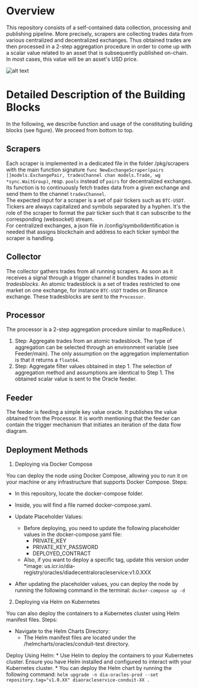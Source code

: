 # Overview

This repository consists of a self-contained data collection, processing and publishing pipeline. More precisely, scrapers are collecting trades data from various centralized and decentralized exchanges.
Thus obtained trades are then processed in a 2-step aggregation procedure in order to come up with a scalar value related to an asset that is subsequently published on-chain. In most cases, this value will be an asset's USD price.

![alt text](https://github.com/diadata-org/decentral-feeder/blob/master/assets/Feeder_Architecture_Small.jpg?raw=true)

# Detailed Description of the Building Blocks
In the following, we describe function and usage of the constituting building blocks (see figure). We proceed from bottom to top.

## Scrapers
Each scraper is implemented in a dedicated file in the folder /pkg/scrapers with the main function signature `func NewExchangeScraper(pairs []models.ExchangePair, tradesChannel chan models.Trade, wg *sync.WaitGroup)`, 
resp. `pools` instead of `pairs` for decentralized exchanges.\
Its function is to continuously fetch trades data from a given exchange and send them to the channel `tradesChannel`.\
The expected input for a scraper is a set of pair tickers such as `BTC-USDT`. Tickers are always capitalized and symbols separated by a hyphen. It's the role of the scraper to format the pair ticker such that it can subscribe to
 the corresponding (websocket) stream. \
For centralized exchanges, a json file in /config/symbolIdentification is needed that assigns blockchain and address to each ticker symbol the scraper is handling.

## Collector
The collector gathers trades from all running scrapers. As soon as it receives a signal through a trigger channel it bundles trades in *atomic tradesblocks*. An atomic tradesblock is a set of trades restricted to one market on one exchange, for instance `BTC-USDT` trades on Binance exchange. These tradesblocks are sent to the `Processor`.

## Processor
The processor is a 2-step aggregation procedure similar to mapReduce.\
1. Step: Aggregate trades from an atomic tradesblock. The type of aggregation can be selected through an environment variable (see Feeder/main). The only assumption on the aggregation implementation is that it returns a `float64`.
2. Step: Aggregate filter values obtained in step 1. The selection of aggregation method and assumptions are identical to Step 1.
The obtained scalar value is sent to the Oracle feeder.

## Feeder
The feeder is feeding a simple key value oracle. It publishes the value obtained from the Processor. It is worth mentioning that the feeder can contain the trigger mechanism that initiates an iteration of the data flow diagram.


## Deployment Methods
1. Deploying via Docker Compose

You can deploy the node using Docker Compose, allowing you to run it on your machine or any infrastructure that supports Docker Compose.
Steps:
* In this repository, locate the docker-compose folder.
* Inside, you will find a file named docker-compose.yaml.

* Update Placeholder Values:
     * Before deploying, you need to update the following placeholder values in the docker-compose.yaml file:
        * PRIVATE_KEY
        * PRIVATE_KEY_PASSWORD
        * DEPLOYED_CONTRACT
    * Also, if you want to deploy a specific tag, update this version under 
        *image: us.icr.io/dia-registry/oracles/diadecentraloracleservice:v1.0.XXX

* After updating the placeholder values, you can deploy the node by running the following command in the terminal:
`docker-compose up -d`

2. Deploying via Helm on Kubernetes

You can also deploy the containers to a Kubernetes cluster using Helm manifest files.
Steps:
* Navigate to the Helm Charts Directory:
    * The Helm manifest files are located under the /helmcharts/oracles/conduit-test directory.

Deploy Using Helm:
    * Use Helm to deploy the containers to your Kubernetes cluster. Ensure you have Helm installed and configured to interact with your Kubernetes cluster.
    * You can deploy the Helm chart by running the following command:
    `helm upgrade -n dia-oracles-prod --set repository.tag="v1.0.XX" diaoracleservice-conduit-XX .`